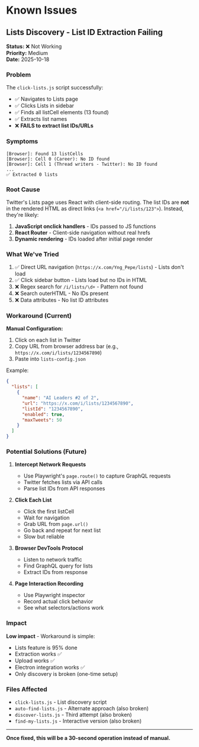 # Known Issues

## Lists Discovery - List ID Extraction Failing

**Status:** ❌ Not Working  
**Priority:** Medium  
**Date:** 2025-10-18

### Problem

The `click-lists.js` script successfully:
- ✅ Navigates to Lists page
- ✅ Clicks Lists in sidebar
- ✅ Finds all listCell elements (13 found)
- ✅ Extracts list names
- ❌ **FAILS to extract list IDs/URLs**

### Symptoms

```
[Browser]: Found 13 listCells
[Browser]: Cell 0 (Career): No ID found
[Browser]: Cell 1 (Thread writers - Twitter): No ID found
...
✅ Extracted 0 lists
```

### Root Cause

Twitter's Lists page uses React with client-side routing. The list IDs are **not** in the rendered HTML as direct links (`<a href="/i/lists/123">`). Instead, they're likely:

1. **JavaScript onclick handlers** - IDs passed to JS functions
2. **React Router** - Client-side navigation without real hrefs
3. **Dynamic rendering** - IDs loaded after initial page render

### What We've Tried

1. ✅ Direct URL navigation (`https://x.com/Yng_Pepe/lists`) - Lists don't load
2. ✅ Click sidebar button - Lists load but no IDs in HTML
3. ❌ Regex search for `/i/lists/\d+` - Pattern not found
4. ❌ Search outerHTML - No IDs present
5. ❌ Data attributes - No list ID attributes

### Workaround (Current)

**Manual Configuration:**
1. Click on each list in Twitter
2. Copy URL from browser address bar (e.g., `https://x.com/i/lists/1234567890`)
3. Paste into `lists-config.json`

Example:
```json
{
  "lists": [
    {
      "name": "AI Leaders #2 of 2",
      "url": "https://x.com/i/lists/1234567890",
      "listId": "1234567890",
      "enabled": true,
      "maxTweets": 50
    }
  ]
}
```

### Potential Solutions (Future)

1. **Intercept Network Requests**
   - Use Playwright's `page.route()` to capture GraphQL requests
   - Twitter fetches lists via API calls
   - Parse list IDs from API responses

2. **Click Each List**
   - Click the first listCell
   - Wait for navigation
   - Grab URL from `page.url()`
   - Go back and repeat for next list
   - Slow but reliable

3. **Browser DevTools Protocol**
   - Listen to network traffic
   - Find GraphQL query for lists
   - Extract IDs from response

4. **Page Interaction Recording**
   - Use Playwright inspector
   - Record actual click behavior
   - See what selectors/actions work

### Impact

**Low impact** - Workaround is simple:
- Lists feature is 95% done
- Extraction works ✅
- Upload works ✅
- Electron integration works ✅
- Only discovery is broken (one-time setup)

### Files Affected

- `click-lists.js` - List discovery script
- `auto-find-lists.js` - Alternate approach (also broken)
- `discover-lists.js` - Third attempt (also broken)
- `find-my-lists.js` - Interactive version (also broken)

---

**Once fixed, this will be a 30-second operation instead of manual.**


